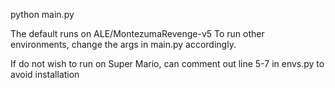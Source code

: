python main.py

The default runs on ALE/MontezumaRevenge-v5
To run other environments, change the args in main.py accordingly.

If do not wish to run on Super Mario, can comment out line 5-7 in envs.py to avoid installation